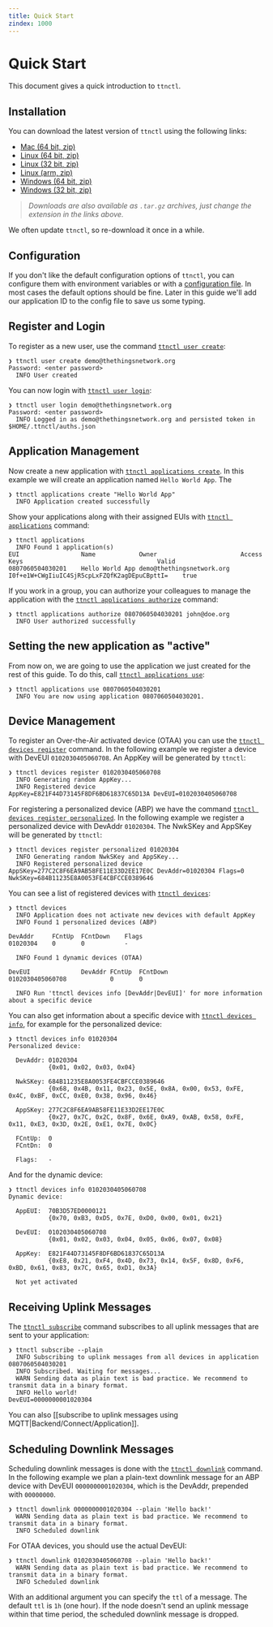 ```yaml
---
title: Quick Start
zindex: 1000
---
```


# Quick Start

This document gives a quick introduction to `ttnctl`.

## Installation

You can download the latest version of `ttnctl` using the following links:

* [Mac (64 bit, zip)](https://ttnreleases.blob.core.windows.net/release/v1-staging/ttnctl-darwin-amd64.zip)
* [Linux (64 bit, zip)](https://ttnreleases.blob.core.windows.net/release/v1-staging/ttnctl-linux-amd64.zip)
* [Linux (32 bit, zip)](https://ttnreleases.blob.core.windows.net/release/v1-staging/ttnctl-linux-386.zip)
* [Linux (arm, zip)](https://ttnreleases.blob.core.windows.net/release/v1-staging/ttnctl-linux-arm.zip)
* [Windows (64 bit, zip)](https://ttnreleases.blob.core.windows.net/release/v1-staging/ttnctl-windows-amd64.exe.zip)
* [Windows (32 bit, zip)](https://ttnreleases.blob.core.windows.net/release/v1-staging/ttnctl-windows-386.exe.zip)

> _Downloads are also available as `.tar.gz` archives, just change the extension in the links above._

We often update `ttnctl`, so re-download it once in a while.

## Configuration

If you don't like the default configuration options of `ttnctl`, you can configure them with environment variables or with a [configuration file](configuration.md#configuration-file). In most cases the default options should be fine. Later in this guide we'll add our application ID to the config file to save us some typing.

## Register and Login

To register as a new user, use the command [`ttnctl user create`](api.md#ttnctl-user-create):

```
❯ ttnctl user create demo@thethingsnetwork.org
Password: <enter password>
  INFO User created
```

You can now login with [`ttnctl user login`](api.md#ttnctl-user-login):

```
❯ ttnctl user login demo@thethingsnetwork.org
Password: <enter password>
  INFO Logged in as demo@thethingsnetwork.org and persisted token in $HOME/.ttnctl/auths.json
```

## Application Management

Now create a new application with [`ttnctl applications create`](api.md#ttnctl-applications-create). In this example we will create an application named `Hello World App`. The

```
❯ ttnctl applications create "Hello World App"
  INFO Application created successfully
```

Show your applications along with their assigned EUIs with [`ttnctl applications`](api.md#ttnctl-applications) command:

```
❯ ttnctl applications
  INFO Found 1 application(s)
EUI             	Name           	Owner                    	Access Keys                                 	Valid
0807060504030201	Hello World App	demo@thethingsnetwork.org	I0f+e1W+CWgIiuIC4SjR5cpLxFZQfK2agDEpuCBpttI=	true
```

If you work in a group, you can authorize your colleagues to manage the application with the [`ttnctl applications authorize`](api.md#ttnctl-applications-authorize) command:

```
❯ ttnctl applications authorize 0807060504030201 john@doe.org
  INFO User authorized successfully
```

## Setting the new application as "active"

From now on, we are going to use the application we just created for the rest of this guide. To do this, call [`ttnctl applications use`](api.md#ttnctl-applications-use):

```
❯ ttnctl applications use 0807060504030201
  INFO You are now using application 0807060504030201.
```

## Device Management

To register an Over-the-Air activated device (OTAA) you can use the [`ttnctl devices register`](api.md#ttnctl-devices-register) command. In the following example we register a device with DevEUI `0102030405060708`. An AppKey will be generated by `ttnctl`:

```
❯ ttnctl devices register 0102030405060708
  INFO Generating random AppKey...
  INFO Registered device                        AppKey=E821F44D73145F8DF6BD61837C65D13A DevEUI=0102030405060708
```

For registering a personalized device (ABP) we have the command [`ttnctl devices register personalized`](api.md#ttnctl-devices-register-personalized). In the following example we register a personalized device with DevAddr `01020304`. The NwkSKey and AppSKey will be generated by `ttnctl`:

```
❯ ttnctl devices register personalized 01020304
  INFO Generating random NwkSKey and AppSKey...
  INFO Registered personalized device           AppSKey=277C2C8F6EA9AB58FE11E33D2EE17E0C DevAddr=01020304 Flags=0 NwkSKey=684B11235E8A0053FE4CBFCCE0389646
```

You can see a list of registered devices with [`ttnctl devices`](api.md#ttnctl-devices):

```
❯ ttnctl devices
  INFO Application does not activate new devices with default AppKey
  INFO Found 1 personalized devices (ABP)

DevAddr 	FCntUp	FCntDown	Flags
01020304	0     	0       	-

  INFO Found 1 dynamic devices (OTAA)

DevEUI          	DevAddr	FCntUp	FCntDown
0102030405060708	       	0     	0

  INFO Run 'ttnctl devices info [DevAddr|DevEUI]' for more information about a specific device
```

You can also get information about a specific device with [`ttnctl devices info`](api.md#ttnctl-devices-info), for example for the personalized device:

```
❯ ttnctl devices info 01020304
Personalized device:

  DevAddr: 01020304
           {0x01, 0x02, 0x03, 0x04}

  NwkSKey: 684B11235E8A0053FE4CBFCCE0389646
           {0x68, 0x4B, 0x11, 0x23, 0x5E, 0x8A, 0x00, 0x53, 0xFE, 0x4C, 0xBF, 0xCC, 0xE0, 0x38, 0x96, 0x46}

  AppSKey: 277C2C8F6EA9AB58FE11E33D2EE17E0C
           {0x27, 0x7C, 0x2C, 0x8F, 0x6E, 0xA9, 0xAB, 0x58, 0xFE, 0x11, 0xE3, 0x3D, 0x2E, 0xE1, 0x7E, 0x0C}

  FCntUp:  0
  FCntDn:  0

  Flags:   -
```

And for the dynamic device:

```
❯ ttnctl devices info 0102030405060708
Dynamic device:

  AppEUI:  70B3D57ED0000121
           {0x70, 0xB3, 0xD5, 0x7E, 0xD0, 0x00, 0x01, 0x21}

  DevEUI:  0102030405060708
           {0x01, 0x02, 0x03, 0x04, 0x05, 0x06, 0x07, 0x08}

  AppKey:  E821F44D73145F8DF6BD61837C65D13A
           {0xE8, 0x21, 0xF4, 0x4D, 0x73, 0x14, 0x5F, 0x8D, 0xF6, 0xBD, 0x61, 0x83, 0x7C, 0x65, 0xD1, 0x3A}

  Not yet activated
```

## Receiving Uplink Messages

The [`ttnctl subscribe`](api.md#ttnctl-subscribe) command subscribes to all uplink messages that are sent to your application:

```
❯ ttnctl subscribe --plain
  INFO Subscribing to uplink messages from all devices in application 0807060504030201
  INFO Subscribed. Waiting for messages...
  WARN Sending data as plain text is bad practice. We recommend to transmit data in a binary format.
  INFO Hello world!                             DevEUI=0000000001020304
```

You can also [[subscribe to uplink messages using MQTT|Backend/Connect/Application]].

## Scheduling Downlink Messages

Scheduling downlink messages is done with the [`ttnctl downlink`](api.md#ttnctl-downlink) command. In the following example we plan a plain-text downlink message for an ABP device with DevEUI `0000000001020304`, which is the DevAddr, prepended with `00000000`.

```
❯ ttnctl downlink 0000000001020304 --plain 'Hello back!'
  WARN Sending data as plain text is bad practice. We recommend to transmit data in a binary format.
  INFO Scheduled downlink
```

For OTAA devices, you should use the actual DevEUI:

```
❯ ttnctl downlink 0102030405060708 --plain 'Hello back!'
  WARN Sending data as plain text is bad practice. We recommend to transmit data in a binary format.
  INFO Scheduled downlink
```

With an additional argument you can specify the `ttl` of a message. The default `ttl` is `1h` (one hour). If the node doesn't send an uplink message within that time period, the scheduled downlink message is dropped.
